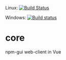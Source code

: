 Linux: [![Build Status](https://travis-ci.org/npm-gui-base/web-client.svg)](https://travis-ci.org/npm-gui-base/web-client)

Windows: [![Build status](https://ci.appveyor.com/api/projects/status/o55u0woq71wsbrng?svg=true)](https://ci.appveyor.com/project/q-nick/core)

# core
npm-gui web-client in Vue
